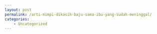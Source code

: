 ```yaml
---
layout: post
permalink: /arti-mimpi-dikasih-baju-sama-ibu-yang-sudah-meninggal/
categories:
    - Uncategorized
---
```


